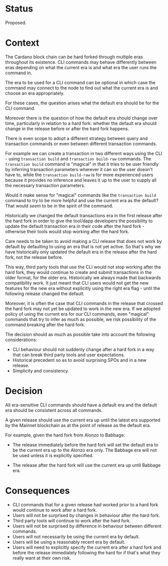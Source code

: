 # Status

Proposed.

# Context

The Cardano block chain can be hard forked through multiple eras throughout its existence.  CLI commands may behave differently between eras depending on what the current era is and what era the user runs the command in.

The era to be used for a CLI command can be optional in which case the command may connect to the node to find out what the current era is and choose an era appropriately.

For these cases, the question arises what the default era should be for the CLI command.

Moreover there is the question of how the default era should change over time, particularly in relation to a hard fork: whether the default era should change in the release before or after the hard fork happens.

There is even scope to adopt a different strategy between query and transaction commands or even between different transaction commands.

For example we can create a transaction in two different ways using the CLI - using `transaction build` and `transaction build-raw` commands.  The `transaction build` command is "magical" in that it tries to be user friendly by inferring transaction parameters wherever it can so the user doesn't have to, while the `transaction build-raw` is for more experienced users because it provides no inference and leaves it up to the user to supply all the necessary transaction parameters.

Would it make sense for "magical" commands like the `transaction build` command to try to be more helpful and use the current era as the default?  That would _seem_ to be in the spirit of the command.

Historically we changed the default transactions era in the first release after the hard fork in order to give the tool/dapp developers the possibility to update the default transaction era in their code after the hard fork - otherwise their tools would stop working after the hard fork.

Care needs to be taken to avoid making a CLI release that does not work by default by defaulting to using an era that is not yet active. So that's why we have historically only updated the default era in the release after the hard fork, not the release before.

This way, third party tools that use the CLI would not stop working after the hard fork, they would continue to create and submit transactions in the older format, for the older era. Historically we always made that backwards compatibility work. It just meant that CLI users would not get the new features for the new era without explicitly using the right era flag - until the following release changed the default.

Moreover, it is often the case that CLI commands in the release that crossed the hard fork may not yet be updated to work in the new era.  If we adopted policy of using the current era for our CLI commands, even "magical" commands that try to infer as much as possible, we risk possibility of the command breaking after the hard fork.

The decision should as much as possible take into account the following considerations:

* CLI behaviour should not suddenly change after a hard fork in a way that can break third party tools and user expectations.
* Historical precedent so as to avoid surprising SPOs and in a new release.
* Simplicity and consistency.

# Decision

All era-sensitive CLI commands should have a default era and the default era should be consistent across all commands.

A given release should use the current era up until the latest era supported by the Mainnet blockchain as at the point of release as the default era.

For example, given the hard fork from Alonzo to Babbage:

* The release immediately before the hard fork will set the default era to be the current era up to the Alonzo era only.  The Babbage era will not be used unless it is explicitly specified.

* The release after the hard fork will use the current era up until Babbage era.

# Consequences

* CLI commands that for a given release had worked prior to a hard fork would continue to work after a hard fork.
* Users will not be surprised by changes in behaviour after the hard fork.
* Third party tools will continue to work after the hard fork.
* Users will not be surprised by difference in behaviour between different commands.
* Users will not necessarily be using the current era by default.
* Users will be using a reasonably recent era by default.
* Users will need to explicitly specify the current era after a hard fork and before the release immediately following the hard for if that's what they really want at their own risk.